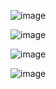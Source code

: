 ![image](https://github.com/user-attachments/assets/a25847cf-5b17-41e6-9f3b-b18310dbad1c)


![image](https://github.com/user-attachments/assets/00c98433-7b1b-4adb-9893-56347ed1af85)

![image](https://github.com/user-attachments/assets/4b260553-7817-4c03-a91e-a0664dd5f838)

![image](https://github.com/user-attachments/assets/27172256-5ab6-4b41-af68-e63463bd2650)
